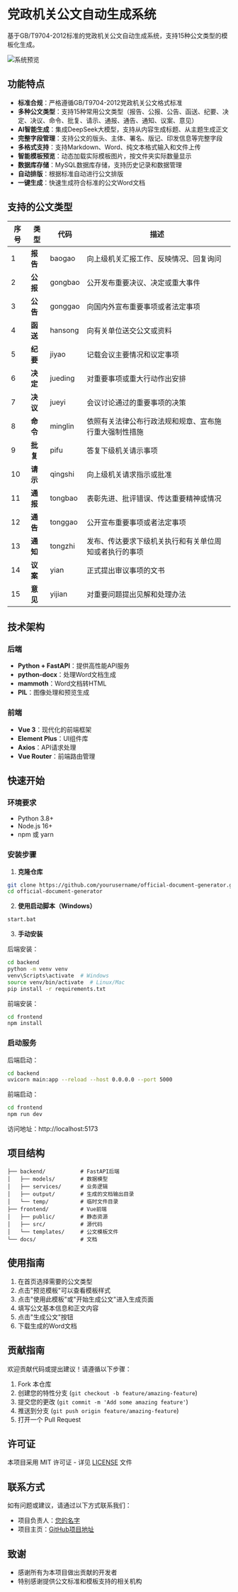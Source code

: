 # 党政机关公文自动生成系统

基于GB/T9704-2012标准的党政机关公文自动生成系统，支持15种公文类型的模板化生成。

![系统预览](docs/preview.png)

## 功能特点

- **标准合规**：严格遵循GB/T9704-2012党政机关公文格式标准
- **多种公文类型**：支持15种常用公文类型（报告、公报、公告、函送、纪要、决定、决议、命令、批复、请示、通报、通告、通知、议案、意见）
- **AI智能生成**：集成DeepSeek大模型，支持从内容生成标题、从主题生成正文
- **完整字段管理**：支持公文的版头、主体、署名、版记、印发信息等完整字段
- **多格式支持**：支持Markdown、Word、纯文本格式输入和文件上传
- **智能模板预览**：动态加载实际模板图片，按文件夹实际数量显示
- **数据库存储**：MySQL数据库存储，支持历史记录和数据管理
- **自动排版**：根据标准自动进行公文排版
- **一键生成**：快速生成符合标准的公文Word文档

## 支持的公文类型

| 序号 | 类型 | 代码 | 描述 |
|------|------|------|------|
| 1 | **报告** | baogao | 向上级机关汇报工作、反映情况、回复询问 |
| 2 | **公报** | gongbao | 公开发布重要决议、决定或重大事件 |
| 3 | **公告** | gonggao | 向国内外宣布重要事项或者法定事项 |
| 4 | **函送** | hansong | 向有关单位送交公文或资料 |
| 5 | **纪要** | jiyao | 记载会议主要情况和议定事项 |
| 6 | **决定** | jueding | 对重要事项或重大行动作出安排 |
| 7 | **决议** | jueyi | 会议讨论通过的重要事项的决策 |
| 8 | **命令** | minglin | 依照有关法律公布行政法规和规章、宣布施行重大强制性措施 |
| 9 | **批复** | pifu | 答复下级机关请示事项 |
| 10 | **请示** | qingshi | 向上级机关请求指示或批准 |
| 11 | **通报** | tongbao | 表彰先进、批评错误、传达重要精神或情况 |
| 12 | **通告** | tonggao | 公开宣布重要事项或者法定事项 |
| 13 | **通知** | tongzhi | 发布、传达要求下级机关执行和有关单位周知或者执行的事项 |
| 14 | **议案** | yian | 正式提出审议事项的文书 |
| 15 | **意见** | yijian | 对重要问题提出见解和处理办法 |

## 技术架构

### 后端

- **Python + FastAPI**：提供高性能API服务
- **python-docx**：处理Word文档生成
- **mammoth**：Word文档转HTML
- **PIL**：图像处理和预览生成

### 前端

- **Vue 3**：现代化的前端框架
- **Element Plus**：UI组件库
- **Axios**：API请求处理
- **Vue Router**：前端路由管理

## 快速开始

### 环境要求

- Python 3.8+
- Node.js 16+
- npm 或 yarn

### 安装步骤

1. **克隆仓库**

```bash
git clone https://github.com/yourusername/official-document-generator.git
cd official-document-generator
```

2. **使用启动脚本（Windows）**

```bash
start.bat
```

3. **手动安装**

后端安装：
```bash
cd backend
python -m venv venv
venv\Scripts\activate  # Windows
source venv/bin/activate  # Linux/Mac
pip install -r requirements.txt
```

前端安装：
```bash
cd frontend
npm install
```

### 启动服务

后端启动：
```bash
cd backend
uvicorn main:app --reload --host 0.0.0.0 --port 5000
```

前端启动：
```bash
cd frontend
npm run dev
```

访问地址：http://localhost:5173

## 项目结构

```
├── backend/           # FastAPI后端
│   ├── models/        # 数据模型
│   ├── services/      # 业务逻辑
│   ├── output/        # 生成的文档输出目录
│   └── temp/          # 临时文件目录
├── frontend/          # Vue前端
│   ├── public/        # 静态资源
│   ├── src/           # 源代码
│   └── templates/     # 公文模板文件
└── docs/              # 文档
```

## 使用指南

1. 在首页选择需要的公文类型
2. 点击"预览模板"可以查看模板样式
3. 点击"使用此模板"或"开始生成公文"进入生成页面
4. 填写公文基本信息和正文内容
5. 点击"生成公文"按钮
6. 下载生成的Word文档

## 贡献指南

欢迎贡献代码或提出建议！请遵循以下步骤：

1. Fork 本仓库
2. 创建您的特性分支 (`git checkout -b feature/amazing-feature`)
3. 提交您的更改 (`git commit -m 'Add some amazing feature'`)
4. 推送到分支 (`git push origin feature/amazing-feature`)
5. 打开一个 Pull Request

## 许可证

本项目采用 MIT 许可证 - 详见 [LICENSE](LICENSE) 文件

## 联系方式

如有问题或建议，请通过以下方式联系我们：

- 项目负责人：[您的名字](mailto:your.email@example.com)
- 项目主页：[GitHub项目地址](https://github.com/yourusername/official-document-generator)

## 致谢

- 感谢所有为本项目做出贡献的开发者
- 特别感谢提供公文标准和模板支持的相关机构